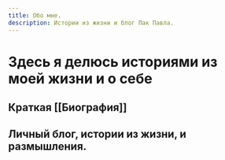 ```yaml
---
title: Обо мне.
description: Истории из жизни и блог Пак Павла. 
---
```

# Здесь я делюсь историями из моей жизни и о себе

## Краткая [[Биография]]

## Личный блог, истории из жизни, и размышления.


